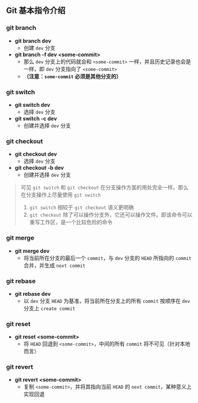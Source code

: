 ## Git 基本指令介绍

### git branch

- **git branch dev**
  - 创建 `dev` 分支
- **git branch -f dev \<some-commit>**
  - 那么 `dev` 分支上的代码就会和 `<some-commit>` 一样，并且历史记录也会是一样，即 `dev` 分支指向了 `<some-commit>`
  - **（注意：`some-commit` 必须是其他分支的）**

### git switch

- **git switch dev**
  - 选择 `dev` 分支
- **git switch -c dev**
  - 创建并选择 `dev` 分支

### git checkout

- **git checkout dev**
  - 选择 `dev` 分支
- **git checkout -b dev**
  - 创建并选择 `dev` 分支

> 可见 `git switch` 和 `git checkout` 在分支操作方面的用处完全一样。那么在分支操作上尽量使用 `git switch`
>
> 1. `git switch` 相较于 `git checkout` 语义更明确
> 2. `git checkout` 除了可以操作分支外，它还可以操作文件。即该命令可以重写工作区，是一个比较危险的命令

### git merge

- **git merge dev**
  - 将当前所在分支的最后一个 `commit`，与 `dev` 分支的 `HEAD` 所指向的 `commit` 合并，并生成 `next commit`

### git rebase

- **git rebase dev**
  - 以 `dev` 分支 `HEAD` 为基准，将当前所在分支上的所有 `commit` 按顺序在 `dev` 分支上 `create commit`

### git reset

- **git reset \<some-commit>**
  - 将 `HEAD` 回退到 `<some-commit>`，中间的所有 `commit` 将不可见（针对本地而言）

### git revert

- **git revert \<some-commit>**
  - 复制 `<some-commit>`，并将其指向当前 `HEAD` 的 `next commit`，某种意义上实现回退
